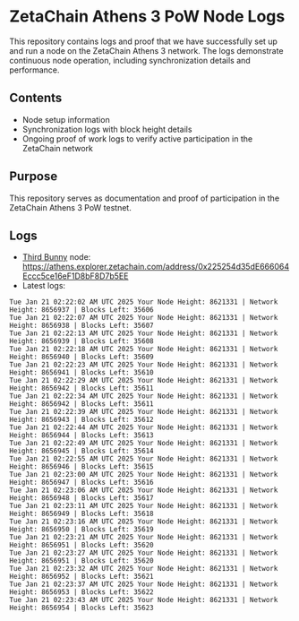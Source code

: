 # ZetaChain Athens 3 PoW Node Logs
This repository contains logs and proof that we have successfully set up and run a node on the ZetaChain Athens 3 network. The logs demonstrate continuous node operation, including synchronization details and performance.

## Contents
- Node setup information
- Synchronization logs with block height details
- Ongoing proof of work logs to verify active participation in the ZetaChain network

## Purpose
This repository serves as documentation and proof of participation in the ZetaChain Athens 3 PoW testnet.

## Logs

- [Third Bunny](https://thirdbunny.xyz/) node: https://athens.explorer.zetachain.com/address/0x225254d35dE666064Eccc5ce16eF1D8bF8D7b5EE
- Latest logs:
```
Tue Jan 21 02:22:02 AM UTC 2025 Your Node Height: 8621331 | Network Height: 8656937 | Blocks Left: 35606
Tue Jan 21 02:22:07 AM UTC 2025 Your Node Height: 8621331 | Network Height: 8656938 | Blocks Left: 35607
Tue Jan 21 02:22:13 AM UTC 2025 Your Node Height: 8621331 | Network Height: 8656939 | Blocks Left: 35608
Tue Jan 21 02:22:18 AM UTC 2025 Your Node Height: 8621331 | Network Height: 8656940 | Blocks Left: 35609
Tue Jan 21 02:22:23 AM UTC 2025 Your Node Height: 8621331 | Network Height: 8656941 | Blocks Left: 35610
Tue Jan 21 02:22:29 AM UTC 2025 Your Node Height: 8621331 | Network Height: 8656942 | Blocks Left: 35611
Tue Jan 21 02:22:34 AM UTC 2025 Your Node Height: 8621331 | Network Height: 8656942 | Blocks Left: 35611
Tue Jan 21 02:22:39 AM UTC 2025 Your Node Height: 8621331 | Network Height: 8656943 | Blocks Left: 35612
Tue Jan 21 02:22:44 AM UTC 2025 Your Node Height: 8621331 | Network Height: 8656944 | Blocks Left: 35613
Tue Jan 21 02:22:49 AM UTC 2025 Your Node Height: 8621331 | Network Height: 8656945 | Blocks Left: 35614
Tue Jan 21 02:22:55 AM UTC 2025 Your Node Height: 8621331 | Network Height: 8656946 | Blocks Left: 35615
Tue Jan 21 02:23:00 AM UTC 2025 Your Node Height: 8621331 | Network Height: 8656947 | Blocks Left: 35616
Tue Jan 21 02:23:06 AM UTC 2025 Your Node Height: 8621331 | Network Height: 8656948 | Blocks Left: 35617
Tue Jan 21 02:23:11 AM UTC 2025 Your Node Height: 8621331 | Network Height: 8656949 | Blocks Left: 35618
Tue Jan 21 02:23:16 AM UTC 2025 Your Node Height: 8621331 | Network Height: 8656950 | Blocks Left: 35619
Tue Jan 21 02:23:21 AM UTC 2025 Your Node Height: 8621331 | Network Height: 8656951 | Blocks Left: 35620
Tue Jan 21 02:23:27 AM UTC 2025 Your Node Height: 8621331 | Network Height: 8656951 | Blocks Left: 35620
Tue Jan 21 02:23:32 AM UTC 2025 Your Node Height: 8621331 | Network Height: 8656952 | Blocks Left: 35621
Tue Jan 21 02:23:37 AM UTC 2025 Your Node Height: 8621331 | Network Height: 8656953 | Blocks Left: 35622
Tue Jan 21 02:23:43 AM UTC 2025 Your Node Height: 8621331 | Network Height: 8656954 | Blocks Left: 35623
```
